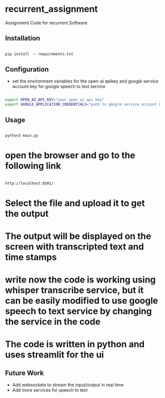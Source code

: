 # recurrent_assignment
Assignment Code for recurrent Software


## Installation
```bash

pip install -r requirements.txt

```


## Configuration

- set the environment variables for the open-ai apikey and google service account key for google speech to text service


```bash

export OPEN_AI_API_KEY="your open ai api key"
export GOOGLE_APPLICATION_CREDENTIALS="path to google service account key"

```


## Usage
```python

python3 main.py

```

# open the browser and go to the following link
```bash

http://localhost:8501/

```

# Select the file and upload it  to get the output

# The output will be displayed on the screen with transcripted text and time stamps


# write now the code is working using whisper transcribe service, but it can be easily modified to use google speech to text service by changing the service in the code

# The code is written in python and uses streamlit for the ui

## Future Work
- Add websockets to stream the input/output in real time
- Add more services for speech to text